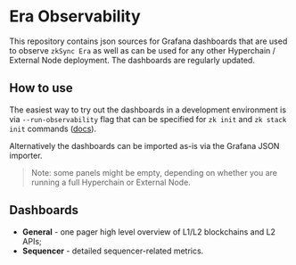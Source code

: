 # Era Observability

This repository contains json sources for Grafana dashboards that are used to observe `zkSync Era` as well as can be 
used for any other Hyperchain / External Node deployment. The dashboards are regularly updated.   

## How to use

The easiest way to try out the dashboards in a development environment is via `--run-observability` flag
that can be specified for `zk init` and `zk stack init` commands 
([docs](https://github.com/matter-labs/zksync-era/blob/main/docs/guides/launch.md#run-observability-stack)). 

Alternatively the dashboards can be imported as-is via the Grafana JSON importer. 

> Note: some panels might be empty, depending on whether you are running a full Hyperchain or External Node.   

## Dashboards

* **General** - one pager high level overview of L1/L2 blockchains and L2 APIs;
* **Sequencer** - detailed sequencer-related metrics.